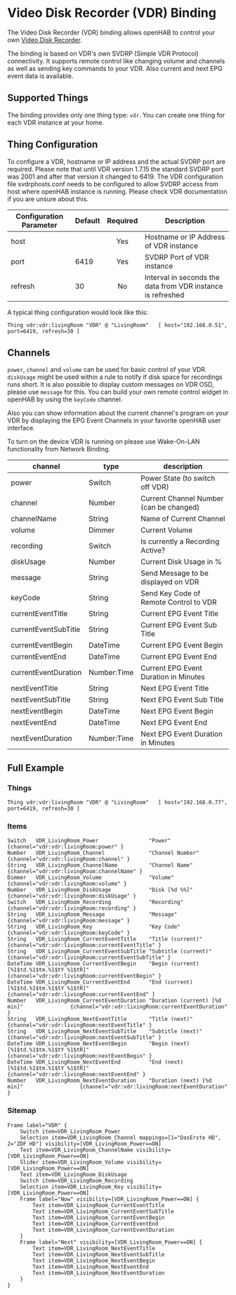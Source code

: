 # Video Disk Recorder (VDR) Binding

The Video Disk Recorder (VDR) binding allows openHAB to control your own [Video Disk Recorder](https://www.tvdr.de).

The binding is based on VDR's own SVDRP (Simple VDR Protocol) connectivity. It supports remote control like changing volume and channels as well as sending key commands to your VDR. Also current and next EPG event data is available.

## Supported Things


The binding provides only one thing type: `vdr`. You can create one thing for each VDR instance at your home.

## Thing Configuration

To configure a VDR, hostname or IP address and the actual SVDRP port are required.
Please note that until VDR version 1.7.15 the standard SVDRP port was 2001 and after that version it changed to 6419. 
The VDR configuration file svdrphosts.conf needs to be configured to allow SVDRP access from host where openHAB instance is running. 
Please check VDR documentation if you are unsure about this.

| Configuration Parameter | Default          | Required | Description                                                  |
|-------------------------|------------------|:--------:|--------------------------------------------------------------|
| host                    |                  |   Yes    | Hostname or IP Address of VDR instance                       |
| port                    | 6419             |   Yes    | SVDRP Port of VDR instance                                   |
| refresh                 | 30               |   No     | Interval in seconds the data from VDR instance is refreshed  |

A typical thing configuration would look like this:

```
Thing vdr:vdr:livingRoom "VDR" @ "LivingRoom"	[ host="192.168.0.51", port=6419, refresh=30 ]
```


## Channels

`power`, `channel` and `volume` can be used for basic control of your VDR. `diskUsage` might be used within a rule to notify if disk space for recordings runs short. It is also possible to display custom messages on VDR OSD, please use `message` for this. You can build your own remote control widget in openHAB by using the `keyCode` channel.

Also you can show information about the current channel's program on your VDR by displaying the EPG Event Channels in your favorite openHAB user interface.

To turn on the device VDR is running on please use Wake-On-LAN functionality from Network Binding.


| channel              | type        | description                             |
|----------------------|-------------|-----------------------------------------|
| power                | Switch      | Power State (to switch off VDR)         |
| channel              | Number      | Current Channel Number (can be changed) |
| channelName          | String      | Name of Current Channel                 |
| volume               | Dimmer      | Current Volume                          |
| recording            | Switch      | Is currently a Recording Active?        |
| diskUsage            | Number      | Current Disk Usage in %                 |
| message              | String      | Send Message to be displayed on VDR     |
| keyCode              | String      | Send Key Code of Remote Control to VDR  |
| currentEventTitle    | String      | Current EPG Event Title                 |
| currentEventSubTitle | String      | Current EPG Event Sub Title             |
| currentEventBegin    | DateTime    | Current EPG Event Begin                 |
| currentEventEnd      | DateTime    | Current EPG Event End                   |
| currentEventDuration | Number:Time | Current EPG Event Duration in Minutes   |
| nextEventTitle       | String      | Next EPG Event Title                    |
| nextEventSubTitle    | String      | Next EPG Event Sub Title                |
| nextEventBegin       | DateTime    | Next EPG Event Begin                    |
| nextEventEnd         | DateTime    | Next EPG Event End                      |
| nextEventDuration    | Number:Time | Next EPG Event Duration in Minutes      |


## Full Example

### Things

```
Thing vdr:vdr:livingRoom "VDR" @ "LivingRoom"	[ host="192.168.0.77", port=6419, refresh=30 ]
```

### Items

```
Switch   VDR_LivingRoom_Power                "Power"                                     {channel="vdr:vdr:livingRoom:power" }
Number   VDR_LivingRoom_Channel              "Channel Number"                            {channel="vdr:vdr:livingRoom:channel" }
String   VDR_LivingRoom_ChannelName          "Channel Name"                              {channel="vdr:vdr:livingRoom:channelName" }
Dimmer   VDR_LivingRoom_Volume               "Volume"                                    {channel="vdr:vdr:livingRoom:volume" }
Number   VDR_LivingRoom_DiskUsage            "Disk [%d %%]"                              {channel="vdr:vdr:livingRoom:diskUsage" }
Switch   VDR_LivingRoom_Recording            "Recording"                                 {channel="vdr:vdr:livingRoom:recording" }
String   VDR_LivingRoom_Message              "Message"                                   {channel="vdr:vdr:livingRoom:message" }
String   VDR_LivingRoom_Key                  "Key Code"                                  {channel="vdr:vdr:livingRoom:keyCode" }
String   VDR_LivingRoom_CurrentEventTitle    "Title (current)"                           {channel="vdr:vdr:livingRoom:currentEventTitle" }
String   VDR_LivingRoom_CurrentEventSubTitle "Subtitle (current)"                        {channel="vdr:vdr:livingRoom:currentEventSubTitle" }
DateTime VDR_LivingRoom_CurrentEventBegin    "Begin (current) [%1$td.%1$tm.%1$tY %1$tR]" {channel="vdr:vdr:livingRoom:currentEventBegin" }
DateTime VDR_LivingRoom_CurrentEventEnd      "End (current) [%1$td.%1$tm.%1$tY %1$tR]"   {channel="vdr:vdr:livingRoom:currentEventEnd" }
Number   VDR_LivingRoom_CurrentEventDuration "Duration (current) [%d min]"               {channel="vdr:vdr:livingRoom:currentEventDuration" }
String   VDR_LivingRoom_NextEventTitle       "Title (next)"                              {channel="vdr:vdr:livingRoom:nextEventTitle" }
String   VDR_LivingRoom_NextEventSubTitle    "Subtitle (next)"                           {channel="vdr:vdr:livingRoom:nextEventSubTitle" }
DateTime VDR_LivingRoom_NextEventBegin       "Begin (next) [%1$td.%1$tm.%1$tY %1$tR]"    {channel="vdr:vdr:livingRoom:nextEventBegin" }
DateTime VDR_LivingRoom_NextEventEnd         "End (next) [%1$td.%1$tm.%1$tY %1$tR]"      {channel="vdr:vdr:livingRoom:nextEventEnd" }
Number   VDR_LivingRoom_NextEventDuration    "Duration (next) [%d min]"                  {channel="vdr:vdr:livingRoom:nextEventDuration" }
```

### Sitemap

```
Frame label="VDR" {
	Switch item=VDR_LivingRoom_Power
	Selection item=VDR_LivingRoom_Channel mappings=[1="DasErste HD", 2="ZDF HD"] visibility=[VDR_LivingRoom_Power==ON]
	Text item=VDR_LivingRoom_ChannelName visibility=[VDR_LivingRoom_Power==ON]
	Slider item=VDR_LivingRoom_Volume visibility=[VDR_LivingRoom_Power==ON]
	Text item=VDR_LivingRoom_DiskUsage
	Switch item=VDR_LivingRoom_Recording
	Selection item=VDR_LivingRoom_Key visibility=[VDR_LivingRoom_Power==ON]
	Frame label="Now" visibility=[VDR_LivingRoom_Power==ON] {
		Text item=VDR_LivingRoom_CurrentEventTitle
		Text item=VDR_LivingRoom_CurrentEventSubTitle
		Text item=VDR_LivingRoom_CurrentEventBegin
		Text item=VDR_LivingRoom_CurrentEventEnd
		Text item=VDR_LivingRoom_CurrentEventDuration
	}
	Frame label="Next" visibility=[VDR_LivingRoom_Power==ON] {
		Text item=VDR_LivingRoom_NextEventTitle
		Text item=VDR_LivingRoom_NextEventSubTitle
		Text item=VDR_LivingRoom_NextEventBegin
		Text item=VDR_LivingRoom_NextEventEnd
		Text item=VDR_LivingRoom_NextEventDuration
	}
}
```
